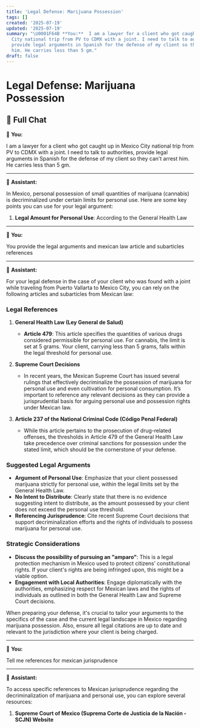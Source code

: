 ```yaml
---
title: 'Legal Defense: Marijuana Possession'
tags: []
created: '2025-07-19'
updated: '2025-07-19'
summary: "\U0001F64B **You:**  I am a lawyer for a client who got caught up in Mexico
  City national trip from PV to CDMX with a joint. I need to talk to authorities,
  provide legal arguments in Spanish for the defense of my client so they can't arrest
  him. He carries less than 5 gm."
draft: false
---
```


# Legal Defense: Marijuana Possession

## 🧠 Full Chat

🙋 **You:**

I am a lawyer for a client who got caught up in Mexico City national trip from PV to CDMX with a joint. I need to talk to authorities, provide legal arguments in Spanish for the defense of my client so they can't arrest him. He carries less than 5 gm.

---

🤖 **Assistant:**

In Mexico, personal possession of small quantities of marijuana (cannabis) is decriminalized under certain limits for personal use. Here are some key points you can use for your legal argument:

1. **Legal Amount for Personal Use**: According to the General Health Law

---

🙋 **You:**

You provide the legal arguments and mexican law article and subarticles references

---

🤖 **Assistant:**

For your legal defense in the case of your client who was found with a joint while traveling from Puerto Vallarta to Mexico City, you can rely on the following articles and subarticles from Mexican law:

### Legal References

1. **General Health Law (Ley General de Salud)**
   - **Article 479**: This article specifies the quantities of various drugs considered permissible for personal use. For cannabis, the limit is set at 5 grams. Your client, carrying less than 5 grams, falls within the legal threshold for personal use. 

2. **Supreme Court Decisions**
   - In recent years, the Mexican Supreme Court has issued several rulings that effectively decriminalize the possession of marijuana for personal use and even cultivation for personal consumption. It’s important to reference any relevant decisions as they can provide a jurisprudential basis for arguing personal use and possession rights under Mexican law.

3. **Article 237 of the National Criminal Code (Código Penal Federal)**
   - While this article pertains to the prosecution of drug-related offenses, the thresholds in Article 479 of the General Health Law take precedence over criminal sanctions for possession under the stated limit, which should be the cornerstone of your defense.

### Suggested Legal Arguments

- **Argument of Personal Use**: Emphasize that your client possessed marijuana strictly for personal use, within the legal limits set by the General Health Law.
- **No Intent to Distribute**: Clearly state that there is no evidence suggesting intent to distribute, as the amount possessed by your client does not exceed the personal use threshold.
- **Referencing Jurisprudence**: Cite recent Supreme Court decisions that support decriminalization efforts and the rights of individuals to possess marijuana for personal use.

### Strategic Considerations

- **Discuss the possibility of pursuing an "amparo"**: This is a legal protection mechanism in Mexico used to protect citizens’ constitutional rights. If your client's rights are being infringed upon, this might be a viable option.
- **Engagement with Local Authorities**: Engage diplomatically with the authorities, emphasizing respect for Mexican laws and the rights of individuals as outlined in both the General Health Law and Supreme Court decisions.

When preparing your defense, it's crucial to tailor your arguments to the specifics of the case and the current legal landscape in Mexico regarding marijuana possession. Also, ensure all legal citations are up to date and relevant to the jurisdiction where your client is being charged.

---

🙋 **You:**

Tell me references for mexican jurisprudence

---

🤖 **Assistant:**

To access specific references to Mexican jurisprudence regarding the decriminalization of marijuana and personal use, you can explore several resources:

1. **Supreme Court of Mexico (Suprema Corte de Justicia de la Nación - SCJN) Website**